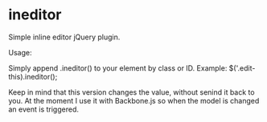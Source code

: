 ineditor
========

Simple inline editor jQuery plugin.

Usage:

Simply append .ineditor() to your element by class or ID.
Example: $('.edit-this).ineditor();

Keep in mind that this version changes the value, without senind it back to you.
At the moment I use it with Backbone.js so when the model is changed an event is triggered.

